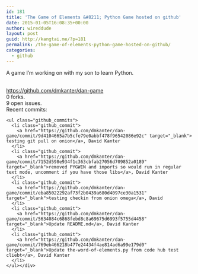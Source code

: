 ```yaml
---
id: 181
title: 'The Game of Elements &#8211; Python Game hosted on github'
date: 2015-01-05T16:08:35+00:00
author: wireddude
layout: post
guid: http://kangtai.me/?p=181
permalink: /the-game-of-elements-python-game-hosted-on-github/
categories:
  - github
---
```

A game I&#8217;m working on with my son to learn Python.

<div class="github-embed github-embed-repository">
  <p>
    <a href="https://github.com/dmkanter/dan-game" target="_blank"><strong></strong></a><br /><a href="https://github.com/dmkanter/dan-game" target="_blank">https://github.com/dmkanter/dan-game</a><br />0 forks.<br />9 open issues.<br />Recent commits: 
    
    <ul class="github_commits">
      <li class="github_commit">
        <a href="https://github.com/dmkanter/dan-game/commit/9d4104665a7b5cfe79e0abbf478f96542086e92c" target="_blank"> testing git pull on onion</a>, David Kanter
      </li>
      <li class="github_commit">
        <a href="https://github.com/dmkanter/dan-game/commit/7152d598e934f1c363cbfab27056d709852a0189" target="_blank">removed PYGWIN and imports so would run in regular text mode, uncomment if you have those libs</a>, David Kanter
      </li>
      <li class="github_commit">
        <a href="https://github.com/dmkanter/dan-game/commit/eba85022292af73f2b0439a680d4097ce30a1531" target="_blank">testing checkin from onion omega</a>, David
      </li>
      <li class="github_commit">
        <a href="https://github.com/dmkanter/dan-game/commit/5634084c6868febd8c8a69675d6993f5755d4458" target="_blank">Update README.md</a>, David Kanter
      </li>
      <li class="github_commit">
        <a href="https://github.com/dmkanter/dan-game/commit/769eb466218b477e24434f4ae814ad6a99e179d0" target="_blank">Update the-word-of-elements.py from code hub test cliebt</a>, David Kanter
      </li>
    </ul></div>